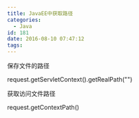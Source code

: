 ```yaml
---
title: JavaEE中获取路径
categories:
  - Java
id: 181
date: 2016-08-10 07:47:12
tags:
---
```


保存文件的路径

request.getServletContext().getRealPath("")

获取访问文件路径

request.getContextPath()
